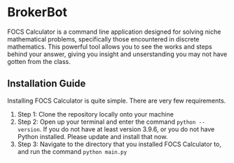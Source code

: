 # BrokerBot
FOCS Calculator is a command line application designed for solving niche mathematical problems, specifically those encountered in discrete mathematics. This powerful tool allows you to see the works and steps behind your answer, giving you insight and unserstanding you may not have gotten from the class.
## Installation Guide
Installing FOCS Calculator is quite simple. There are very few requirements.

1. Step 1: 
Clone the repository locally onto your machine
2. Step 2: 
Open up your terminal and enter the command `python --version`. If you do not have at least version 3.9.6, or you do not have Python installed. Please update and install that now.
3. Step 3:
Navigate to the directory that you installed FOCS Calculator to, and run the command `python main.py`
